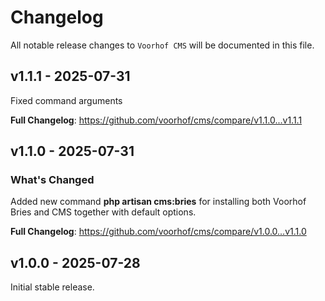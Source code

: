 # Changelog

All notable release changes to `Voorhof CMS` will be documented in this file.

## v1.1.1 - 2025-07-31

Fixed command arguments

**Full Changelog**: https://github.com/voorhof/cms/compare/v1.1.0...v1.1.1

## v1.1.0 - 2025-07-31

### What's Changed

Added new command **php artisan cms:bries** for installing both Voorhof Bries and CMS together with default options.

**Full Changelog**: https://github.com/voorhof/cms/compare/v1.0.0...v1.1.0

## v1.0.0 - 2025-07-28

Initial stable release.
